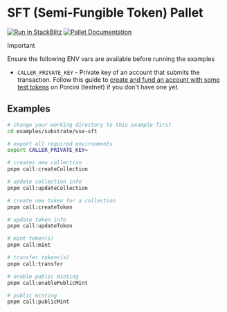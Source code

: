 # SFT (Semi-Fungible Token) Pallet

[![Run in StackBlitz](https://img.shields.io/badge/Open_in_StackBlitz-1269D3?style=for-the-badge&logo=stackblitz&logoColor=white)](https://stackblitz.com/github/futureversecom/trn-examples?file=examples%2Fsubstrate%2Fuse-sft%2FREADME.md&title=SFT%20Pallet%20Examples) [![Pallet Documentation](https://img.shields.io/badge/Pallet_Documentation-black?style=for-the-badge&logo=googledocs&logoColor=white)](https://docs-beta.therootnetwork.com/buidl/substrate/pallet-sft)

> [!IMPORTANT]
> Ensure the following ENV vars are available before running the examples
>
> - `CALLER_PRIVATE_KEY` - Private key of an account that submits the transaction. Follow this guide to [create and fund an account with some test tokens](../../GUIDES.md) on Porcini (testnet) if you don't have one yet.

## Examples

```bash
# change your working directory to this example first
cd examples/substrate/use-sft

# export all required environments
export CALLER_PRIVATE_KEY=

# creates new collection
pnpm call:createCollection

# update collection info
pnpm call:updateCollection

# create new token for a collection
pnpm call:createToken

# update token info
pnpm call:updateToken

# mint token(s)
pnpm call:mint

# transfer tokens(s)
pnpm call:transfer

# enable public minting
pnpm call:enablePublicMint

# public minting
pnpm call:publicMint

```
